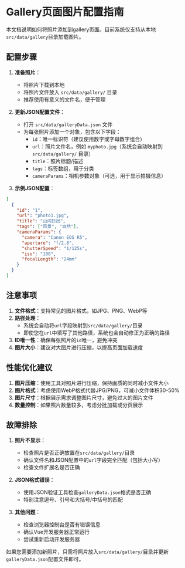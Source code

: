 # Gallery页面图片配置指南

本文档说明如何将照片添加到gallery页面。目前系统仅支持从本地`src/data/gallery`目录加载图片。

## 配置步骤

1. **准备照片**：
   - 将照片下载到本地
   - 将照片文件放入 `src/data/gallery/` 目录
   - 推荐使用有意义的文件名，便于管理

2. **更新JSON配置文件**：
   - 打开 `src/data/galleryData.json` 文件
   - 为每张照片添加一个对象，包含以下字段：
     - `id`：唯一标识符（建议使用数字或字母数字组合）
     - `url`：照片文件名，例如 `myphoto.jpg`（系统会自动映射到 `src/data/gallery/` 目录）
     - `title`：照片标题/描述
     - `tags`：标签数组，用于分类
     - `cameraParams`：相机参数对象（可选，用于显示拍摄信息）

3. **示例JSON配置**：
```json
[
  {
    "id": "1",
    "url": "photo1.jpg",
    "title": "山间日出",
    "tags": ["风景", "自然"],
    "cameraParams": {
      "camera": "Canon EOS R5",
      "aperture": "f/2.8",
      "shutterSpeed": "1/125s",
      "iso": "100",
      "focalLength": "24mm"
    }
  }
]
```

## 注意事项

1. **文件格式**：支持常见的图片格式，如JPG、PNG、WebP等
2. **路径处理**：
   - 系统会自动将`url`字段映射到`src/data/gallery/`目录
   - 即使您在`url`中填写了其他路径，系统也会自动修正为正确的路径
3. **ID唯一性**：确保每张照片的`id`唯一，避免冲突
4. **图片大小**：建议对大图片进行压缩，以提高页面加载速度

## 性能优化建议

1. **图片压缩**：使用工具对照片进行压缩，保持画质的同时减小文件大小
2. **图片格式**：考虑使用WebP格式代替JPG/PNG，可减小文件体积30-50%
3. **图片尺寸**：根据展示需求调整图片尺寸，避免过大的图片文件
4. **数量控制**：如果照片数量较多，考虑分批加载或分页展示

## 故障排除

1. **照片不显示**：
   - 检查照片是否正确放置在`src/data/gallery/`目录
   - 确认文件名和JSON配置中的`url`字段完全匹配（包括大小写）
   - 检查文件扩展名是否正确

2. **JSON格式错误**：
   - 使用JSON验证工具检查`galleryData.json`格式是否正确
   - 特别注意逗号、引号和大括号/中括号的匹配

3. **其他问题**：
   - 检查浏览器控制台是否有错误信息
   - 确认Vue开发服务器正常运行
   - 尝试重新启动开发服务器

如果您需要添加新照片，只需将照片放入`src/data/gallery/`目录并更新`galleryData.json`配置文件即可。